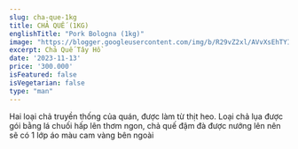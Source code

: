 ```yaml
---
slug: cha-que-1kg
title: CHẢ QUẾ (1KG)
englishTitle: "Pork Bologna (1kg)"
image: "https://blogger.googleusercontent.com/img/b/R29vZ2xl/AVvXsEhTYItUrc2E40F5CjRX3vwxgeUKACcPUnezUZvTvKC0_NpWgjp6N4pXITS3jFzSynl0D_amyvbq2uJgUYAHC-2JeYVHEWmxXjx1SAUniTTrxYPsMlpb45imtteTRa1HE3CCuUh6TH11FikOekM-qebG_bSZWW5uE-I-KqPJASQ_kA6f0w/s1600/Chaque.jpg"
excerpt: Chả Quế Tây Hồ
date: '2023-11-13'
price: '300.000'
isFeatured: false
isVegetarian: false
type: "man"
---
```

Hai loại chả truyền thống của quán, được làm từ thịt heo. Loại chả lụa được gói bằng lá chuối hấp lên thơm ngon, chả quế đậm đà được nướng lên nên sẽ có 1 lớp áo màu cam vàng bên ngoài


